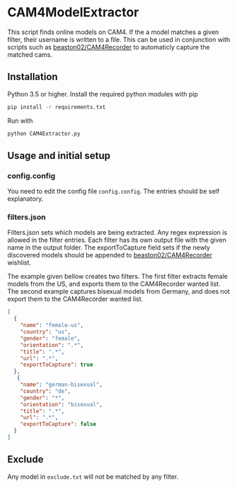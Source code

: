 # CAM4ModelExtractor

This script finds online models on CAM4. If the a model matches a given filter,
their username is written to a file. This can be used in conjunction with scripts such as
[beaston02/CAM4Recorder](https://github.com/beaston02/CAM4Recorder) to automaticly capture
the matched cams.

## Installation

Python 3.5 or higher. Install the required python modules with pip
```bash
pip install -r requirements.txt
```

Run with
```bash
python CAM4Extractor.py
```

## Usage and initial setup

### config.config
You need to edit the config file `config.config`. The entries should be
self explanatory.

### filters.json

Filters.json sets which models are being extracted. Any regex expression
is allowed in the filter entries. Each filter has its own output file with
the given name in the output folder. The exportToCapture field sets if the
newly discovered models should be appended to [beaston02/CAM4Recorder](https://github.com/beaston02/CAM4Recorder) wishlist.


The example given bellow creates two filters. The first filter extracts
female models from the US, and exports them to the CAM4Recorder wanted list.
The second example captures bisexual models from Germany, and does not export
them to the CAM4Recorder wanted list.
```json
[
  {
    "name": "female-us",
    "country": "us",
    "gender": "female",
    "orientation": ".*",
    "title": ".*",
    "url": ".*",
    "exportToCapture": true
  },
   {
    "name": "german-bisexual",
    "country": "de",
    "gender": "*",
    "orientation": "bisexual",
    "title": ".*",
    "url": ".*",
    "exportToCapture": false
  }
]
```

## Exclude

Any model in `exclude.txt` will not be matched by any filter.
